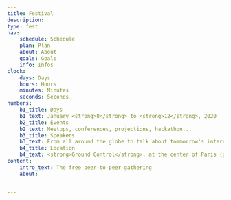 ```yaml
---
title: Festival
description:
type: fest
nav:
    schedule: Schedule
    plan: Plan
    about: About
    goals: Goals
    info: Infos
clock:
    days: Days
    hours: Hours
    minutes: Minutes
    seconds: Seconds
numbers:
    b1_title: Days
    b1_text: January <strong>8</strong> to <strong>12</strong>, 2020
    b2_title: Events
    b2_text: Meetups, conferences, projections, hackathon...
    b3_title: Speakers
    b3_text: From all around the globe to talk about tommorrow's internet
    b4_title: Location
    b4_text: <strong>Ground Control</strong>, at the center of Paris (gare de Lyon)
content:
    intro_text: The free peer-to-peer gathering 
    about:


---
```

